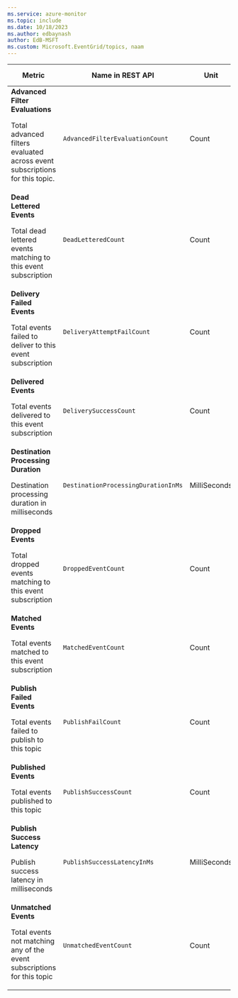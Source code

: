 ```yaml
---
ms.service: azure-monitor
ms.topic: include
ms.date: 10/18/2023
ms.author: edbaynash
author: EdB-MSFT
ms.custom: Microsoft.EventGrid/topics, naam
---
```

<!--
NOTE:  This content is automatically generated using API calls to Azure. 
Any edits made on these files will be overwritten in the next run of the script. 
There is no benefit in editing these files directly.  
-->
  
  
|Metric|Name in REST API|Unit|Aggregation|Dimensions|Time Grains|DS Export|
|---|---|---|---|---|---|---|
|**Advanced Filter Evaluations**<p><p>Total advanced filters evaluated across event subscriptions for this topic. |`AdvancedFilterEvaluationCount` |Count |Total |`EventSubscriptionName`|PT1M |Yes|
|**Dead Lettered Events**<p><p>Total dead lettered events matching to this event subscription |`DeadLetteredCount` |Count |Total |`DeadLetterReason`, `EventSubscriptionName`|PT1M |Yes|
|**Delivery Failed Events**<p><p>Total events failed to deliver to this event subscription |`DeliveryAttemptFailCount` |Count |Total |`Error`, `ErrorType`, `EventSubscriptionName`|PT1M |No|
|**Delivered Events**<p><p>Total events delivered to this event subscription |`DeliverySuccessCount` |Count |Total |`EventSubscriptionName`|PT1M |Yes|
|**Destination Processing Duration**<p><p>Destination processing duration in milliseconds |`DestinationProcessingDurationInMs` |MilliSeconds |Average |`EventSubscriptionName`|PT1M |No|
|**Dropped Events**<p><p>Total dropped events matching to this event subscription |`DroppedEventCount` |Count |Total |`DropReason`, `EventSubscriptionName`|PT1M |Yes|
|**Matched Events**<p><p>Total events matched to this event subscription |`MatchedEventCount` |Count |Total |`EventSubscriptionName`|PT1M |Yes|
|**Publish Failed Events**<p><p>Total events failed to publish to this topic |`PublishFailCount` |Count |Total |`ErrorType`, `Error`|PT1M |Yes|
|**Published Events**<p><p>Total events published to this topic |`PublishSuccessCount` |Count |Total |\<none\>|PT1M |Yes|
|**Publish Success Latency**<p><p>Publish success latency in milliseconds |`PublishSuccessLatencyInMs` |MilliSeconds |Total |\<none\>|PT1M |Yes|
|**Unmatched Events**<p><p>Total events not matching any of the event subscriptions for this topic |`UnmatchedEventCount` |Count |Total |\<none\>|PT1M |Yes|